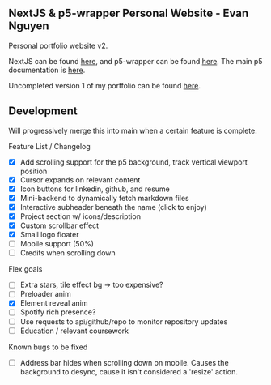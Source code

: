 ## NextJS & p5-wrapper Personal Website - Evan Nguyen
Personal portfolio website v2. 

NextJS can be found [here](https://nextjs.org/docs), and p5-wrapper can be found [here](https://github.com/P5-wrapper/react).
The main p5 documentation is [here](https://p5js.org/reference/).

Uncompleted version 1 of my portfolio can be found [here](https://github.com/Sytarno/sytarno.github.io).

## Development
Will progressively merge this into main when a certain feature is complete.

Feature List / Changelog
 - [x] Add scrolling support for the p5 background, track vertical viewport position
 - [x] Cursor expands on relevant content
 - [x] Icon buttons for linkedin, github, and resume
 - [x] Mini-backend to dynamically fetch markdown files
 - [x] Interactive subheader beneath the name (click to enjoy)
 - [x] Project section w/ icons/description
 - [x] Custom scrollbar effect
 - [x] Small logo floater
 - [ ] Mobile support (50%)
 - [ ] Credits when scrolling down
 
Flex goals
 - [ ] Extra stars, tile effect bg -> too expensive?
 - [ ] Preloader anim
 - [x] Element reveal anim 
 - [ ] Spotify rich presence?
 - [ ] Use requests to api/github/repo to monitor repository updates
 - [ ] Education / relevant coursework

Known bugs to be fixed
 - [ ] Address bar hides when scrolling down on mobile. Causes the background to desync, cause it isn't considered a 'resize' action.
